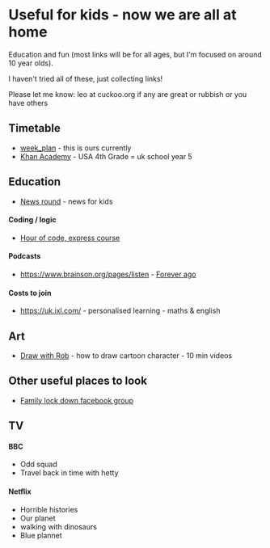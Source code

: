 # Useful for kids - now we are all at home

Education and fun (most links will be for all ages, but I'm focused on around 10 year olds).

I haven't tried all of these, just collecting links!

Please let me know: leo at cuckoo.org if any are great or rubbish or you have others

## Timetable

- [week_plan](./week_plan.pdf) - this is ours currently
- [Khan Academy](https://docs.google.com/document/d/e/2PACX-1vSZhOdEPAWjUQpqDkVAlJrFwxxZ9Sa6zGOq0CNRms6Z7DZNq-tQWS3OhuVCUbh_-P-WmksHAzbsrk9d/pub) - USA 4th Grade = uk school year 5

## Education

- [News round](https://www.bbc.co.uk/newsround) - news for kids

#### Coding / logic 

- [Hour of code, express course](https://studio.code.org/s/express-2019)

#### Podcasts

- https://www.brainson.org/pages/listen - [Forever ago](https://www.brainson.org/pages/foreverago)

#### Costs to join

- https://uk.ixl.com/ - personalised learning - maths & english

## Art

- [Draw with Rob](https://www.robbiddulph.com/draw-with-rob) - how to draw cartoon character - 10 min videos


## Other useful places to look

- [Family lock down facebook group](https://www.facebook.com/groups/871176893326326/)


## TV

#### BBC

- Odd squad
- Travel back in time with hetty

#### Netflix

- Horrible histories
- Our planet
- walking with dinosaurs
- Blue plannet 


